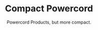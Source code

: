 <h1 align="center">Compact Powercord</h1>
<p align="center">Powercord Products, but more compact.</p>

